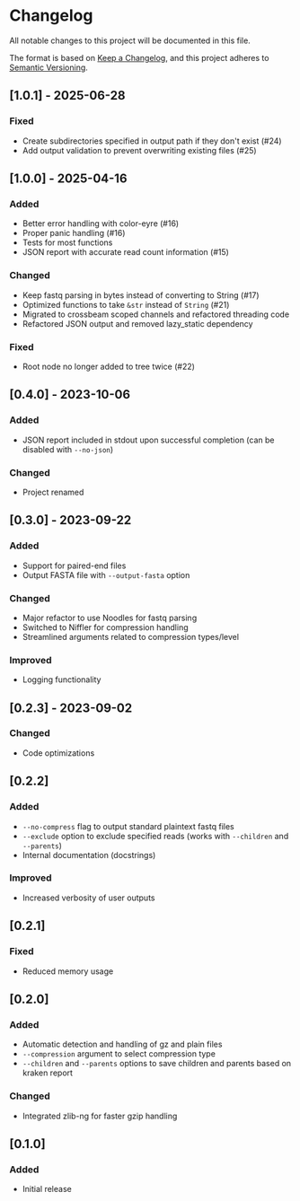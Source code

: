 # Changelog

All notable changes to this project will be documented in this file.

The format is based on [Keep a Changelog](https://keepachangelog.com/en/1.1.0/),
and this project adheres to [Semantic Versioning](https://semver.org/spec/v2.0.0.html).

## [1.0.1] - 2025-06-28

### Fixed
- Create subdirectories specified in output path if they don't exist (#24)
- Add output validation to prevent overwriting existing files (#25)

## [1.0.0] - 2025-04-16

### Added
- Better error handling with color-eyre (#16)
- Proper panic handling (#16)
- Tests for most functions
- JSON report with accurate read count information (#15)

### Changed
- Keep fastq parsing in bytes instead of converting to String (#17)
- Optimized functions to take `&str` instead of `String` (#21)
- Migrated to crossbeam scoped channels and refactored threading code
- Refactored JSON output and removed lazy_static dependency

### Fixed
- Root node no longer added to tree twice (#22)

## [0.4.0] - 2023-10-06

### Added
- JSON report included in stdout upon successful completion (can be disabled with `--no-json`)

### Changed
- Project renamed

## [0.3.0] - 2023-09-22

### Added
- Support for paired-end files
- Output FASTA file with `--output-fasta` option

### Changed
- Major refactor to use Noodles for fastq parsing
- Switched to Niffler for compression handling
- Streamlined arguments related to compression types/level

### Improved
- Logging functionality

## [0.2.3] - 2023-09-02

### Changed
- Code optimizations

## [0.2.2]

### Added
- `--no-compress` flag to output standard plaintext fastq files
- `--exclude` option to exclude specified reads (works with `--children` and `--parents`)
- Internal documentation (docstrings)

### Improved
- Increased verbosity of user outputs

## [0.2.1]

### Fixed
- Reduced memory usage

## [0.2.0]

### Added
- Automatic detection and handling of gz and plain files
- `--compression` argument to select compression type
- `--children` and `--parents` options to save children and parents based on kraken report

### Changed
- Integrated zlib-ng for faster gzip handling

## [0.1.0]

### Added
- Initial release